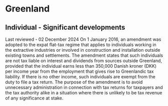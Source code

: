 # Greenland
## Individual - Significant developments
Last reviewed - 02 December 2024
On 1 January 2016, an amendment was adopted to the expat flat-tax regime that applies to individuals working in the extractive industries or involved in construction and installation outside existing towns and settlements.
The amendment states that such individuals are not tax liable on interest and dividends from sources outside Greenland, provided that the individual earns less than 350,000 Danish kroner (DKK) per income year from the employment that gives rise to Greenlandic tax liability. If there is no other income, such individuals are exempt from the duty to file a tax return.
The purpose of the amendment is to avoid unnecessary administration in connection with tax returns for taxpayers and the tax authority alike in a situation where there is unlikely to be tax revenue of any significance at stake.
